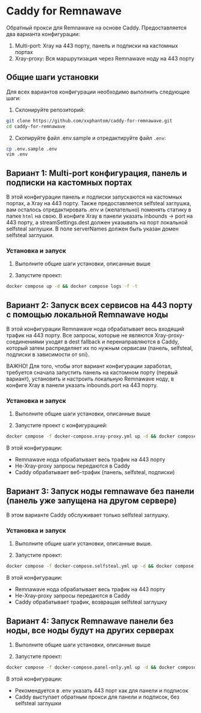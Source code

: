 # Caddy for Remnawave

Обратный прокси для Remnawave на основе Caddy. Предоставляется два варианта конфигурации:
1. Multi-port: Xray на 443 порту, панель и подписки на кастомных портах
2. Xray-proxy: Вся маршрутизация через Remnawave ноду на 443 порту

## Общие шаги установки

Для всех вариантов конфигурации необходимо выполнить следующие шаги:

1. Склонируйте репозиторий:

```bash
git clone https://github.com/xxphantom/caddy-for-remnawave.git
cd caddy-for-remnawave
```

2. Скопируйте файл .env.sample и отредактируйте файл `.env`:

```bash
cp .env.sample .env
vim .env
```

## Вариант 1: Multi-port конфигурация, панель и подписки на кастомных портах

В этой конфигурации панель и подписки запускаются на кастомных портах, а Xray на 443 порту. Также предоставляется selfsteal заглушка, вам осталось отредактировать .env и (желательно) поменять статику в папкe `html` на свою. В конфиге Xray в панели указать inbounds -> port на 443 порту, а streamSettings.dest должен указывать на порт локальной selfsteal заглушки. В поле serverNames должен быть указан домен selfsteal заглушки.

### Установка и запуск

1. Выполните общие шаги установки, описанные выше

2. Запустите проект:

```bash
docker compose up -d && docker compose logs -f -t
```

## Вариант 2: Запуск всех сервисов на 443 порту с помощью локальной Remnawave ноды

В этой конфигурации Remnawave нода обрабатывает весь входящий трафик на 443 порту. Все запросы, которые не являются Xray-proxy-соединениями уходят в dest fallback и перенаправляются в Caddy, который затем распределяет их по нужным сервисам (панель, selfsteal, подписки в зависимости от sni). 

ВАЖНО! Для того, чтобы этот вариант конфигурации заработал, требуется сначала запустить панель на кастомном порту (первый вариант), установить и настроить локальную Remnawave ноду, в конфиге Xray в панели указать inbounds.port на 443 порту.

### Установка и запуск

1. Выполните общие шаги установки, описанные выше

2. Запустите проект с конфигурацией:

```bash
docker compose -f docker-compose.xray-proxy.yml up -d && docker compose logs -f -t
```

В этой конфигурации:
- Remnawave нода обрабатывает весь трафик на 443 порту
- Не-Xray-proxy запросы передаются в Caddy
- Caddy обрабатывает веб-трафик (панель, selfsteal, подписки)

## Вариант 3: Запуск ноды remnawave без панели (панель уже запущена на другом сервере)

В этом варианте Caddy обслуживает только selfsteal заглушку.

### Установка и запуск

1. Выполните общие шаги установки, описанные выше. 

2. Запустите проект:

```bash
docker compose -f docker-compose.selfsteal.yml up -d && docker compose logs -f -t
```
В этой конфигурации:
- Remnawave нода обрабатывает весь трафик на 443 порту
- Не-Xray-proxy запросы передаются в Caddy
- Caddy обрабатывает трафик, возвращая selfsteal заглушку

## Вариант 4: Запуск Remnawave панели без ноды, все ноды будут на других серверах

1. Выполните общие шаги установки, описанные выше

2. Запустите проект:

```bash
docker compose -f docker-compose.panel-only.yml up -d && docker compose logs -f -t
```

В этой конфигурации:
- Рекомендуется в .env указать 443 порт как для панели и подписок
- Сaddy выступает обратным прокси для панели и подписок, без selfsteal заглушки